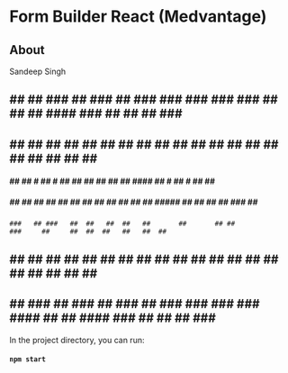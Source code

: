 # Form Builder React (Medvantage)


## About
Sandeep Singh
 ## ##     ##     ###  ##  ### ##   ### ###  ### ###  ### ##             ## ##     ####   ###  ##   ## ##   ###  ##  
##   ##     ##      ## ##   ##  ##   ##  ##   ##  ##   ##  ##           ##   ##     ##      ## ##  ##   ##   ##  ##  
####      ## ##    # ## #   ##  ##   ##       ##       ##  ##           ####        ##     # ## #  ##        ##  ##  
 #####    ##  ##   ## ##    ##  ##   ## ##    ## ##    ##  ##            #####      ##     ## ##   ##  ###   ## ###  
    ###   ## ###   ##  ##   ##  ##   ##       ##       ## ##                ###     ##     ##  ##  ##   ##   ##  ##  
##   ##   ##  ##   ##  ##   ##  ##   ##  ##   ##  ##   ##               ##   ##     ##     ##  ##  ##   ##   ##  ##  
 ## ##   ###  ##  ###  ##  ### ##   ### ###  ### ###  ####               ## ##     ####   ###  ##   ## ##   ###  ##  
                                                                                                                     


In the project directory, you can run:

#### `npm start`
